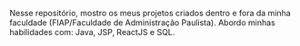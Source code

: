 Nesse repositório, mostro os meus projetos criados dentro e fora da minha faculdade (FIAP/Faculdade de Administração Paulista). Abordo minhas habilidades com: Java, JSP, ReactJS e SQL. 

